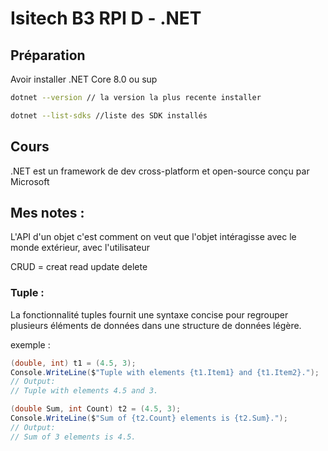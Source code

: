 # Isitech B3 RPI D - .NET

## Préparation

Avoir installer .NET Core 8.0 ou sup

```bash
dotnet --version // la version la plus recente installer

dotnet --list-sdks //liste des SDK installés
```

## Cours

.NET est un framework de dev cross-platform et open-source conçu par Microsoft

## Mes notes :

L'API d'un objet c'est comment on veut que l'objet intéragisse avec le monde extérieur, avec l'utilisateur

CRUD = creat read update delete


### Tuple :

La fonctionnalité tuples fournit une syntaxe concise pour regrouper plusieurs éléments de données dans une structure de données légère.

exemple :

```cs
(double, int) t1 = (4.5, 3);
Console.WriteLine($"Tuple with elements {t1.Item1} and {t1.Item2}.");
// Output:
// Tuple with elements 4.5 and 3.

(double Sum, int Count) t2 = (4.5, 3);
Console.WriteLine($"Sum of {t2.Count} elements is {t2.Sum}.");
// Output:
// Sum of 3 elements is 4.5.
```

